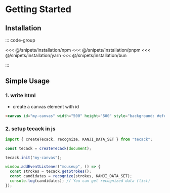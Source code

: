 # Getting Started

## Installation

::: code-group

<<< @/snipets/installation/npm
<<< @/snipets/installation/pnpm
<<< @/snipets/installation/yarn
<<< @/snipets/installation/bun

:::

## Simple Usage

### 1. write html

- create a canvas element with id

```html
<canvas id="my-canvas" width="500" height="500" style="background: #efefef"></canvas>
```

### 2. setup tecack in js

```ts
import { createTecack, recognize, KANJI_DATA_SET } from "tecack";

const tecack = createTecack(document);

tecack.init("my-canvas");

window.addEventListener("mouseup", () => {
  const strokes = tecack.getStrokes();
  const candidates = recognize(strokes, KANJI_DATA_SET);
  console.log(candidates); // You can get recognized data (list)
});
```
